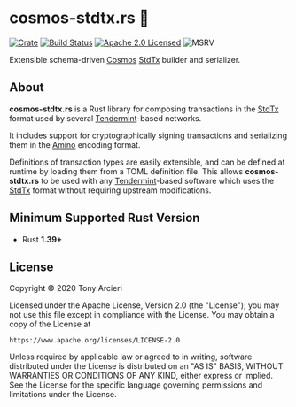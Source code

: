 # cosmos-stdtx.rs 🌌

[![Crate][crate-image]][crate-link]
[![Build Status][build-image]][build-link]
[![Apache 2.0 Licensed][license-image]][license-link]
![MSRV][rustc-image]

Extensible schema-driven [Cosmos] [StdTx] builder and serializer.

## About

**cosmos-stdtx.rs** is a Rust library for composing transactions in the [StdTx]
format used by several [Tendermint]-based networks.

It includes support for cryptographically signing transactions and serializing
them in the [Amino] encoding format.

Definitions of transaction types are easily extensible, and can be defined at
runtime by loading them from a TOML definition file. This allows
**cosmos-stdtx.rs** to be used with any [Tendermint]-based software which
uses the [StdTx] format without requiring upstream modifications.

## Minimum Supported Rust Version

- Rust **1.39+**

## License

Copyright © 2020 Tony Arcieri

Licensed under the Apache License, Version 2.0 (the "License");
you may not use this file except in compliance with the License.
You may obtain a copy of the License at

    https://www.apache.org/licenses/LICENSE-2.0

Unless required by applicable law or agreed to in writing, software
distributed under the License is distributed on an "AS IS" BASIS,
WITHOUT WARRANTIES OR CONDITIONS OF ANY KIND, either express or implied.
See the License for the specific language governing permissions and
limitations under the License.

[//]: # (badges)

[crate-image]: https://img.shields.io/crates/v/cosmos-stdtx.svg
[crate-link]: https://crates.io/crates/cosmos-stdtx
[build-image]: https://circleci.com/gh/tendermint/kms.svg?style=shield
[build-link]: https://circleci.com/gh/tendermint/kms
[license-image]: https://img.shields.io/badge/license-Apache2.0-blue.svg
[license-link]: https://github.com/tendermint/kms/blob/master/LICENSE
[rustc-image]: https://img.shields.io/badge/rustc-1.39+-blue.svg

[//]: # (general links)

[Cosmos]: https://cosmos.network/
[StdTx]: https://godoc.org/github.com/cosmos/cosmos-sdk/x/auth/types#StdTx
[Tendermint]: https://tendermint.com/
[Amino]: https://github.com/tendermint/go-amino
